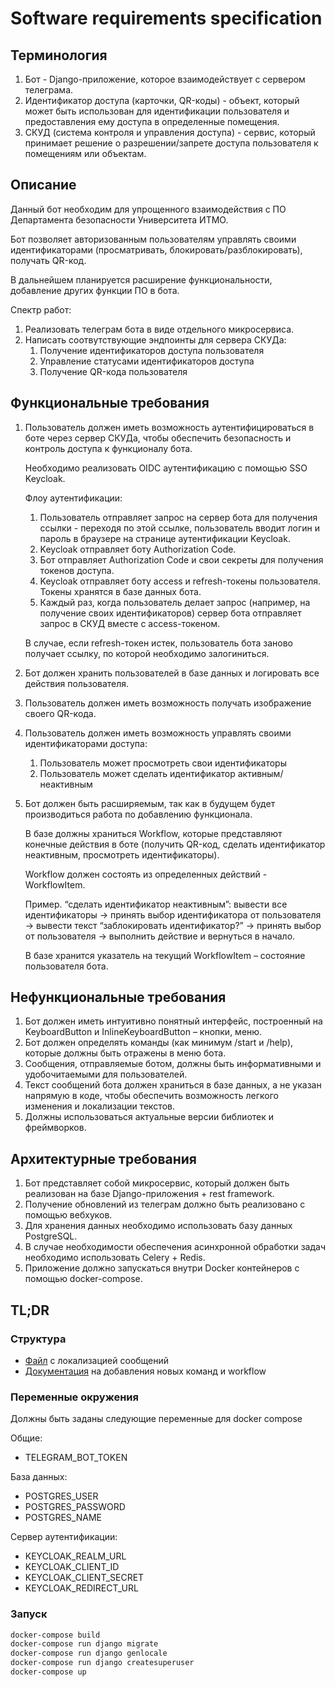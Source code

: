 # Software requirements specification
## Терминология
1. Бот - Django-приложение, которое взаимодействует с сервером телеграма.
1. Идентификатор доступа (карточки, QR-коды) - объект, который может быть использован для идентификации пользователя и предоставления ему доступа в определенные помещения.
1. СКУД (система контроля и управления доступа) - сервис, который принимает решение о разрешении/запрете доступа пользователя к помещениям или объектам.


## Описание

Данный бот необходим для упрощенного взаимодействия с ПО Департамента безопасности Университета ИТМО.

Бот позволяет авторизованным пользователям управлять своими идентификаторами (просматривать, блокировать/разблокировать), получать QR-код.

В дальнейшем планируется расширение функциональности, добавление других функции ПО в бота.

Спектр работ:

1. Реализовать телеграм бота в виде отдельного микросервиса.
1. Написать соотвутствующие эндпоинты для сервера СКУДа:
    1. Получение идентификаторов доступа пользователя
    1. Управление статусами идентификаторов доступа
    1. Получение QR-кода пользователя


## Функциональные требования

1. Пользователь должен иметь возможность аутентифицироваться в боте через сервер СКУДа, чтобы обеспечить безопасность и контроль доступа к функционалу бота.

    Необходимо реализовать OIDC аутентификацию с помощью SSO Keycloak.

    Флоу аутентификации:
    1. Пользователь отправляет запрос на сервер бота для получения ссылки - переходя по этой ссылке, пользователь вводит логин и пароль в браузере на странице аутентификации Keycloak.
    1. Keycloak отправляет боту Authorization Code.
    1. Бот отправляет Authorization Code и свои секреты для получения токенов доступа.
    1. Keycloak отправляет боту access и refresh-токены пользователя. Токены хранятся в базе данных бота.
    1. Каждый раз, когда пользователь делает запрос (например, на получение своих идентификаторов) сервер бота отправляет запрос в СКУД вместе с access-токеном.

    В случае, если refresh-токен истек, пользователь бота заново получает ссылку, по которой необходимо залогиниться.

1. Бот должен хранить пользователей в базе данных и логировать все действия пользователя.
1. Пользователь должен иметь возможность получать изображение своего QR-кода.
1. Пользователь должен иметь возможность управлять своими идентификаторами доступа:
    1. Пользователь может просмотреть свои идентификаторы
    1. Пользователь может сделать идентификатор активным/неактивным

5. Бот должен быть расширяемым, так как в будущем будет производиться работа по добавлению функционала.

    В базе должны храниться Workflow, которые представляют конечные действия в боте (получить QR-код, сделать идентификатор неактивным, просмотреть идентификаторы).

    Workflow должен состоять из определенных действий - WorkflowItem.

    Пример. “сделать идентификатор неактивным”: вывести все идентификаторы -> принять выбор идентификатора от пользователя -> вывести текст “заблокировать идентификатор?” -> принять выбор от пользователя -> выполнить действие и вернуться в начало.

    В базе хранится указатель на текущий WorkflowItem – состояние пользователя бота.

## Нефункциональные требования
1. Бот должен иметь интуитивно понятный интерфейс, построенный на KeyboardButton и InlineKeyboardButton – кнопки, меню.
1. Бот должен определять команды (как минимум /start и /help), которые должны быть отражены в меню бота.
1. Сообщения, отправляемые ботом, должны быть информативными и удобочитаемыми для пользователей.
1. Текст сообщений бота должен храниться в базе данных, а не указан напрямую в коде, чтобы обеспечить возможность легкого изменения и локализации текстов.
1. Должны использоваться актуальные версии библиотек и фреймворков.

## Архитектурные требования
1. Бот представляет собой микросервис, который должен быть реализован на базе Django-приложения + rest framework.
1. Получение обновлений из телеграм должно быть реализовано с помощью вебхуков.
1. Для хранения данных необходимо использовать базу данных PostgreSQL.
1. В случае необходимости обеспечения асинхронной обработки задач необходимо использовать Celery + Redis.
1. Приложение должно запускаться внутри Docker контейнеров с помощью docker-compose.


## TL;DR
### Структура
- [Файл](telegram_bot/locale.yaml) с локализацией сообщений
- [Документация](telegram_bot/workflow/README.md) на добавления новых команд и workflow

### Переменные окружения
Должны быть заданы следующие переменные для docker compose

Общие:
- TELEGRAM_BOT_TOKEN

База данных:
- POSTGRES_USER
- POSTGRES_PASSWORD
- POSTGRES_NAME

Сервер аутентификации:
- KEYCLOAK_REALM_URL
- KEYCLOAK_CLIENT_ID
- KEYCLOAK_CLIENT_SECRET
- KEYCLOAK_REDIRECT_URL

### Запуск
```sh
docker-compose build
docker-compose run django migrate
docker-compose run django genlocale
docker-compose run django createsuperuser
docker-compose up
```
